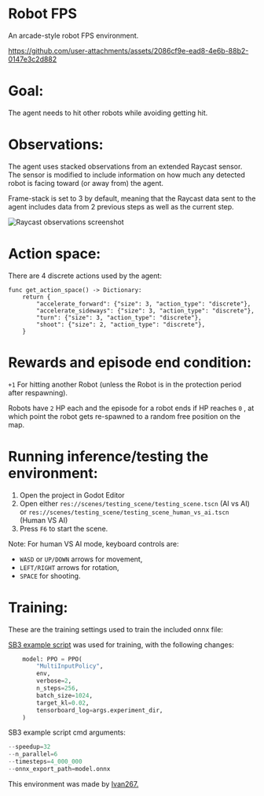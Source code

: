 # Robot FPS
An arcade-style robot FPS environment.

https://github.com/user-attachments/assets/2086cf9e-ead8-4e6b-88b2-0147e3c2d882

# Goal:

The agent needs to hit other robots while avoiding getting hit.

# Observations:

The agent uses stacked observations from an extended Raycast sensor. The sensor is modified to include information on how much any detected robot is facing toward (or away from) the agent.

Frame-stack is set to 3 by default, meaning that the Raycast data sent to the agent includes data from 2 previous steps as well as the current step.

![Raycast observations screenshot](https://github.com/user-attachments/assets/48899ec6-6f74-4fa2-956f-3c7400840752)

# Action space:

There are 4 discrete actions used by the agent:

```gdscript
func get_action_space() -> Dictionary:
	return {
		"accelerate_forward": {"size": 3, "action_type": "discrete"},
		"accelerate_sideways": {"size": 3, "action_type": "discrete"},
		"turn": {"size": 3, "action_type": "discrete"},
		"shoot": {"size": 2, "action_type": "discrete"},
	}
```

# Rewards and episode end condition:

`+1` For hitting another Robot (unless the Robot is in the protection period after respawning).

Robots have `2` HP each and the episode for a robot ends if HP reaches `0` , at which point the robot gets re-spawned to a random free position on the map.

# Running inference/testing the environment:

1. Open the project in Godot Editor
2. Open either `res://scenes/testing_scene/testing_scene.tscn` (AI vs AI) or `res://scenes/testing_scene/testing_scene_human_vs_ai.tscn` (Human VS AI)
3. Press `F6` to start the scene.

Note: For human VS AI mode, keyboard controls are:

- `WASD` or `UP/DOWN` arrows for movement,
- `LEFT/RIGHT` arrows for rotation,
- `SPACE` for shooting.

# Training:

These are the training settings used to train the included onnx file:

[SB3 example script](https://github.com/edbeeching/godot_rl_agents/blob/main/examples/stable_baselines3_example.py) was used for training, with the following changes:

```python
    model: PPO = PPO(
        "MultiInputPolicy",
        env,
        verbose=2,
        n_steps=256,
        batch_size=1024,
        target_kl=0.02,
        tensorboard_log=args.experiment_dir,
    )
```

SB3 example script cmd arguments:

```python
--speedup=32
--n_parallel=6
--timesteps=4_000_000
--onnx_export_path=model.onnx
```

This environment was made by [Ivan267.](https://github.com/Ivan-267)
